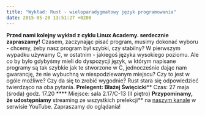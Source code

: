 ```yaml
---
title: "Wykład: Rust - wieloparadygmatowy język programowania"
date: 2015-05-20 13:51:27 +0200
---
```

 **Przed nami kolejny wykład z cyklu Linux Academy. serdecznie zapraszamy!** Czasem, zaczynając pisać program, musimy dokonać wyboru - chcemy, żeby nasz program był szybki, czy stabilny? W pierwszym wypadku używamy C, w ostatnim - jakiegoś języka wysokiego poziomu. Ale co by było gdybyśmy mieli do dyspozycji język, w którym napisane programy są tak szybkie jak te stworzone w C, jednocześnie dając nam gwarancję, że nie wybuchną w niespodziewanym miejscu? Czy to jest w ogóle możliwe? Czy da się to zrobić wygodnie? Rust stara się odpowiedzieć twierdząco na oba pytania. **Prelegent: Błażej Święcicki**** Czas: 27 maja (środa) godz. 17.20 **** Miejsce: sala 2.17/C-13 (II piętro) **Przypominamy, że udostępniamy** streaming ze wszystkich prelekcji** na [naszym kanale](https://www.youtube.com/channel/UCHWOEZiYtDdXnCh2uZZOlhA) w serwisie YouTube. Zapraszamy do oglądania!
